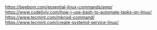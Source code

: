 https://beebom.com/essential-linux-commands/amp/
https://www.codelivly.com/how-i-use-bash-to-automate-tasks-on-linux/
https://www.tecmint.com/mknod-command/
https://www.tecmint.com/create-systemd-service-linux/   
